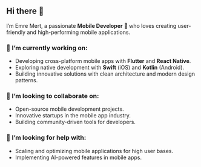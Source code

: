 ## Hi there 👋

I’m Emre Mert, a passionate **Mobile Developer** 🚀 who loves creating user-friendly and high-performing mobile applications.  

### 🔭 I’m currently working on:
- Developing cross-platform mobile apps with **Flutter** and **React Native**.  
- Exploring native development with **Swift** (iOS) and **Kotlin** (Android).  
- Building innovative solutions with clean architecture and modern design patterns.

### 👯 I’m looking to collaborate on:
- Open-source mobile development projects.  
- Innovative startups in the mobile app industry.  
- Building community-driven tools for developers.
 
### 🤔 I’m looking for help with:
- Scaling and optimizing mobile applications for high user bases.  
- Implementing AI-powered features in mobile apps.



